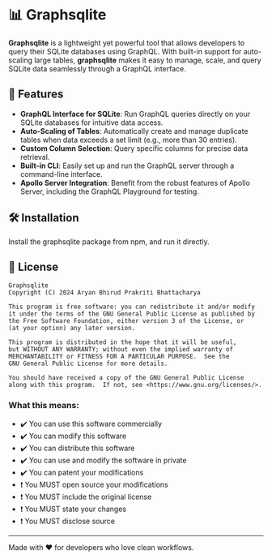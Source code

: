 # 📊 Graphsqlite

**Graphsqlite** is a lightweight yet powerful tool that allows developers to query their SQLite databases using GraphQL. With built-in support for auto-scaling large tables, **graphsqlite** makes it easy to manage, scale, and query SQLite data seamlessly through a GraphQL interface.

## 🚀 Features

- **GraphQL Interface for SQLite**: Run GraphQL queries directly on your SQLite databases for intuitive data access.
- **Auto-Scaling of Tables**: Automatically create and manage duplicate tables when data exceeds a set limit (e.g., more than 30 entries).
- **Custom Column Selection**: Query specific columns for precise data retrieval.
- **Built-in CLI**: Easily set up and run the GraphQL server through a command-line interface.
- **Apollo Server Integration**: Benefit from the robust features of Apollo Server, including the GraphQL Playground for testing.

## 🛠️ Installation

Install the graphsqlite package from npm, and run it directly.

## 📃 License

```
Graphsqlite
Copyright (C) 2024 Aryan Bhirud Prakriti Bhattacharya

This program is free software: you can redistribute it and/or modify
it under the terms of the GNU General Public License as published by
the Free Software Foundation, either version 3 of the License, or
(at your option) any later version.

This program is distributed in the hope that it will be useful,
but WITHOUT ANY WARRANTY; without even the implied warranty of
MERCHANTABILITY or FITNESS FOR A PARTICULAR PURPOSE.  See the
GNU General Public License for more details.

You should have received a copy of the GNU General Public License
along with this program.  If not, see <https://www.gnu.org/licenses/>.
```
### What this means:
- ✔️ You can use this software commercially
- ✔️ You can modify this software
- ✔️ You can distribute this software
- ✔️ You can use and modify the software in private
- ✔️ You can patent your modifications
- ❗ You MUST open source your modifications
- ❗ You MUST include the original license
- ❗ You MUST state your changes
- ❗ You MUST disclose source

---

Made with ❤️ for developers who love clean workflows.
